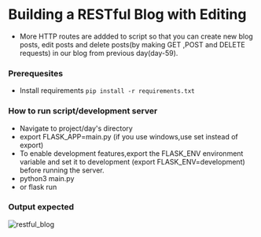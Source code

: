 # Building a RESTful Blog with Editing
-  More HTTP routes are addded to script so that you can create new blog posts, edit posts and delete posts(by making GET ,POST and DELETE requests)
 in our blog from previous day(day-59).
 
 ### Prerequesites
- Install requirements `pip install -r requirements.txt`

### How to run script/development server
- Navigate to project/day's directory
- export FLASK_APP=main.py (if you use windows,use set instead of export)
- To enable development features,export the FLASK_ENV environment variable and set it to development (export FLASK_ENV=development) before running the server.
- python3 main.py
- or flask run

### Output expected

![restful_blog](https://user-images.githubusercontent.com/101118595/184358540-278f9f4b-bf07-4dda-a3b5-19d6f7949782.jpg)
